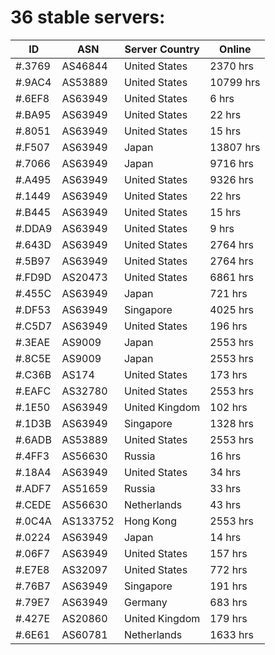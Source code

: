 # 36 stable servers:

| ID | ASN | Server Country | Online |
| ------ | ------ | ------ | ------ |
| #.3769 | AS46844 | United States | 2370 hrs |
| #.9AC4 | AS53889 | United States | 10799 hrs |
| #.6EF8 | AS63949 | United States | 6 hrs |
| #.BA95 | AS63949 | United States | 22 hrs |
| #.8051 | AS63949 | United States | 15 hrs |
| #.F507 | AS63949 | Japan | 13807 hrs |
| #.7066 | AS63949 | Japan | 9716 hrs |
| #.A495 | AS63949 | United States | 9326 hrs |
| #.1449 | AS63949 | United States | 22 hrs |
| #.B445 | AS63949 | United States | 15 hrs |
| #.DDA9 | AS63949 | United States | 9 hrs |
| #.643D | AS63949 | United States | 2764 hrs |
| #.5B97 | AS63949 | United States | 2764 hrs |
| #.FD9D | AS20473 | United States | 6861 hrs |
| #.455C | AS63949 | Japan | 721 hrs |
| #.DF53 | AS63949 | Singapore | 4025 hrs |
| #.C5D7 | AS63949 | United States | 196 hrs |
| #.3EAE | AS9009 | Japan | 2553 hrs |
| #.8C5E | AS9009 | Japan | 2553 hrs |
| #.C36B | AS174 | United States | 173 hrs |
| #.EAFC | AS32780 | United States | 2553 hrs |
| #.1E50 | AS63949 | United Kingdom | 102 hrs |
| #.1D3B | AS63949 | Singapore | 1328 hrs |
| #.6ADB | AS53889 | United States | 2553 hrs |
| #.4FF3 | AS56630 | Russia | 16 hrs |
| #.18A4 | AS63949 | United States | 34 hrs |
| #.ADF7 | AS51659 | Russia | 33 hrs |
| #.CEDE | AS56630 | Netherlands | 43 hrs |
| #.0C4A | AS133752 | Hong Kong | 2553 hrs |
| #.0224 | AS63949 | Japan | 14 hrs |
| #.06F7 | AS63949 | United States | 157 hrs |
| #.E7E8 | AS32097 | United States | 772 hrs |
| #.76B7 | AS63949 | Singapore | 191 hrs |
| #.79E7 | AS63949 | Germany | 683 hrs |
| #.427E | AS20860 | United Kingdom | 179 hrs |
| #.6E61 | AS60781 | Netherlands | 1633 hrs |

